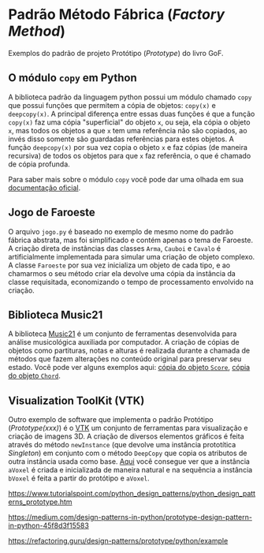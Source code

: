 # Padrão Método Fábrica (_Factory Method_)

Exemplos do padrão de projeto Protótipo (_Prototype_) do livro GoF.

## O módulo `copy` em Python

A biblioteca padrão da linguagem python possui um módulo chamado `copy` que possui funções que permitem a cópia de objetos: `copy(x)` e `deepcopy(x)`. A principal diferença entre essas duas funções é que a função `copy(x)` faz uma cópia "superficial" do objeto `x`, ou seja, ela cópia o objeto `x`, mas todos os objetos a que `x` tem uma referência não são copiados, ao invés disso somente são guardadas referências para estes objetos. A função `deepcopy(x)` por sua vez copia o objeto `x` e faz cópias (de maneira recursiva) de todos os objetos para que `x` faz referência, o que é chamado de cópia profunda.

Para saber mais sobre o módulo `copy` você pode dar uma olhada em sua [documentação oficial](https://docs.python.org/3/library/copy.html).

## Jogo de Faroeste

O arquivo `jogo.py` é baseado no exemplo de mesmo nome do padrão fábrica abstrata, mas foi simplificado e contém apenas o tema de Faroeste. A criação direta de instâncias das classes `Arma`, `Cauboi` e `Cavalo` é artificialmente implementada para simular uma criação de objeto complexo. A classe `Faroeste` por sua vez inicializa um objeto de cada tipo, e ao chamarmos o seu método criar ela devolve uma cópia da instância da classe requisitada, economizando o tempo de processamento envolvido na criação.

## Biblioteca Music21

A biblioteca [Music21](http://web.mit.edu/music21/) é um conjunto de ferramentas desenvolvida para análise musicológica auxiliada por computador. A criação de cópias de objetos como partituras, notas e alturas é realizada durante a chamada de métodos que fazem alterações no conteúdo original para preservar seu estado. Você pode ver alguns exemplos aqui: [cópia do objeto `Score`](https://github.com/cuthbertLab/music21/blob/747316f350319f0832d704c5d06a0c0bc2f07cbe/music21/variant.py#L232), [cópia do objeto `Chord`](https://github.com/cuthbertLab/music21/blob/526bd3cea57aefaa855080d8870aa33bcf9f1ce4/music21/analysis/neoRiemannian.py#L35).

## Visualization ToolKit (VTK)

Outro exemplo de software que implementa o padrão Protótipo (_Prototype(xxx)_) é o [VTK](https://vtk.org/) um conjunto de ferramentas para visualização e criação de imagens 3D. A criação de diversos elementos gráficos é feita através do método `newInstance` (que devolve uma instância prototítica _Singleton_) em conjunto com o método `DeepCopy` que copia os atributos de outra instância usada como base. [Aqui](https://github.com/Kitware/VTK/blob/8526db81234971bb2a36f12ee322b1b277841303/Rendering/Core/Testing/Python/cells.py#L62) você consegue ver que a instância `aVoxel` é criada e inicializada de maneira natural e na sequência a instância `bVoxel` é feita a partir do protótipo e `aVoxel`.

<https://www.tutorialspoint.com/python_design_patterns/python_design_patterns_prototype.htm>

<https://medium.com/design-patterns-in-python/prototype-design-pattern-in-python-45f8d3f15583>

<https://refactoring.guru/design-patterns/prototype/python/example>